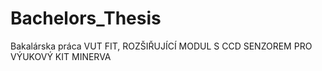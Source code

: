 # Bachelors_Thesis
Bakalárska práca VUT FIT, ROZŠIŘUJÍCÍ MODUL S CCD SENZOREM PRO VÝUKOVÝ KIT MINERVA
